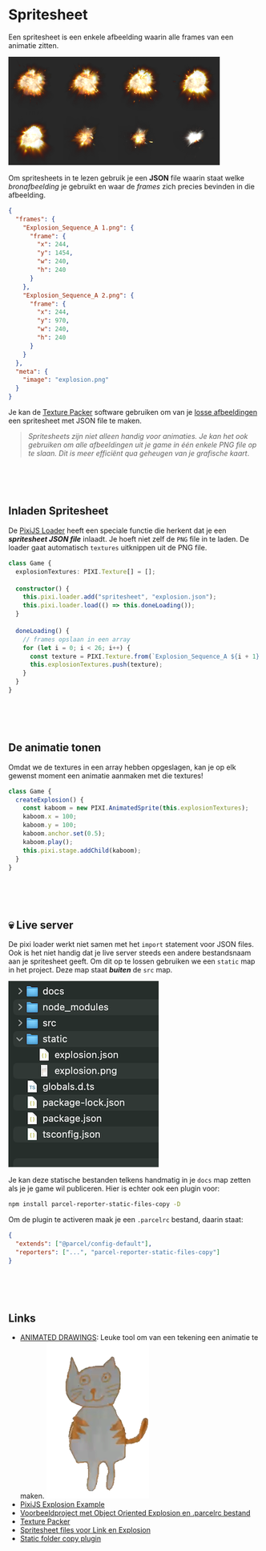 # Spritesheet

Een spritesheet is een enkele afbeelding waarin alle frames van een animatie zitten.

![sheet](./src/images/sheet-example.png)

Om spritesheets in te lezen gebruik je een **JSON** file waarin staat welke _bronafbeelding_ je gebruikt en waar de _frames_ zich precies bevinden in die afbeelding.

```json
{
  "frames": {
    "Explosion_Sequence_A 1.png": {
      "frame": {
        "x": 244,
        "y": 1454,
        "w": 240,
        "h": 240
      }
    },
    "Explosion_Sequence_A 2.png": {
      "frame": {
        "x": 244,
        "y": 970,
        "w": 240,
        "h": 240
      }
    }
  },
  "meta": {
    "image": "explosion.png"
  }
}
```

Je kan de [Texture Packer](https://www.codeandweb.com/texturepacker) software gebruiken om van je [losse afbeeldingen](./src/images/cat_animation/) een spritesheet met JSON file te maken.

> _Spritesheets zijn niet alleen handig voor animaties. Je kan het ook gebruiken om alle afbeeldingen uit je game in één enkele PNG file op te slaan. Dit is meer efficiënt qua geheugen van je grafische kaart_.

<br>
<br>
<br>

## Inladen Spritesheet

De [PixiJS Loader](https://pixijs.io/examples/#/sprite/animatedsprite-explosion.js) heeft een speciale functie die herkent dat je een **_spritesheet JSON file_** inlaadt. Je hoeft niet zelf de `PNG` file in te laden. De loader gaat automatisch `textures` uitknippen uit de PNG file.

```typescript
class Game {
  explosionTextures: PIXI.Texture[] = [];

  constructor() {
    this.pixi.loader.add("spritesheet", "explosion.json");
    this.pixi.loader.load(() => this.doneLoading());
  }

  doneLoading() {
    // frames opslaan in een array
    for (let i = 0; i < 26; i++) {
      const texture = PIXI.Texture.from(`Explosion_Sequence_A ${i + 1}.png`);
      this.explosionTextures.push(texture);
    }
  }
}
```

<br>
<br>
<br>

## De animatie tonen

Omdat we de textures in een array hebben opgeslagen, kan je op elk gewenst moment een animatie aanmaken met die textures!

```typescript
class Game {
  createExplosion() {
    const kaboom = new PIXI.AnimatedSprite(this.explosionTextures);
    kaboom.x = 100;
    kaboom.y = 100;
    kaboom.anchor.set(0.5);
    kaboom.play();
    this.pixi.stage.addChild(kaboom);
  }
}
```

<br>
<br>
<br>

## 💀 Live server

De pixi loader werkt niet samen met het `import` statement voor JSON files. Ook is het niet handig dat je live server steeds een andere bestandsnaam aan je spritesheet geeft. Om dit op te lossen gebruiken we een `static` map in het project. Deze map staat **_buiten_** de `src` map.

![static](./src/images/sheet-static.png)

Je kan deze statische bestanden telkens handmatig in je `docs` map zetten als je je game wil publiceren. Hier is echter ook een plugin voor:

```bash
npm install parcel-reporter-static-files-copy -D
```

Om de plugin te activeren maak je een `.parcelrc` bestand, daarin staat:

```json
{
  "extends": ["@parcel/config-default"],
  "reporters": ["...", "parcel-reporter-static-files-copy"]
}
```

<br>
<br>
<br>

## Links

- [ANIMATED DRAWINGS](https://sketch.metademolab.com/): Leuke tool om van een tekening een animatie te maken.
  !["cat_animation"](./src/images/cat.gif)
- [PixiJS Explosion Example](https://pixijs.io/examples/#/sprite/animatedsprite-explosion.js)
- [Voorbeeldproject met Object Oriented Explosion en .parcelrc bestand](https://github.com/KokoDoko/pixidust/)
- [Texture Packer](https://www.codeandweb.com/texturepacker)
- [Spritesheet files voor Link en Explosion](./spritesheets/)
- [Static folder copy plugin](https://www.npmjs.com/package/parcel-reporter-static-files-copy)
